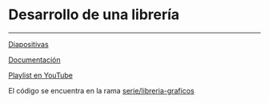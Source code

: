 # Desarrollo de una librería

---

[Diapositivas](../../diapositivas/libreria-graficos.md)

[Documentación](../../Graficos/)

[Playlist en YouTube](https://www.youtube.com/playlist?list=PLFJY5l28IZiIuiOFk85M8RYPUJ928lHb_)

El código se encuentra en la rama [serie/libreria-graficos](https://github.com/Taller-de-Sasha/SCA314/tree/serie/libreria-graficos/series/libreria-graficos)